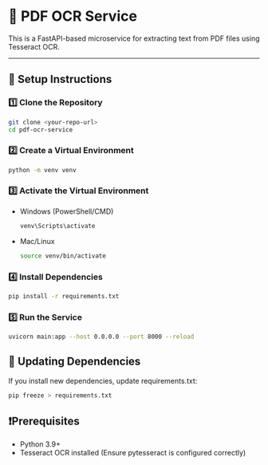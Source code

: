 # 📝 PDF OCR Service

This is a FastAPI-based microservice for extracting text from PDF files using Tesseract OCR.

---

## 📌 Setup Instructions

### 1️⃣ Clone the Repository
```sh
git clone <your-repo-url>
cd pdf-ocr-service
```

### 2️⃣ Create a Virtual Environment
```sh
python -m venv venv
```

### 3️⃣ Activate the Virtual Environment
- Windows (PowerShell/CMD)
  ```sh
  venv\Scripts\activate
  ```
  
- Mac/Linux
  ```sh
  source venv/bin/activate
  ```

### 4️⃣ Install Dependencies
```sh
pip install -r requirements.txt
```

### 5️⃣ Run the Service
```sh
uvicorn main:app --host 0.0.0.0 --port 8000 --reload
```

## 🔧 Updating Dependencies
If you install new dependencies, update requirements.txt:

```sh
pip freeze > requirements.txt
```

## ❗Prerequisites
- Python 3.9+
- Tesseract OCR installed (Ensure pytesseract is configured correctly)